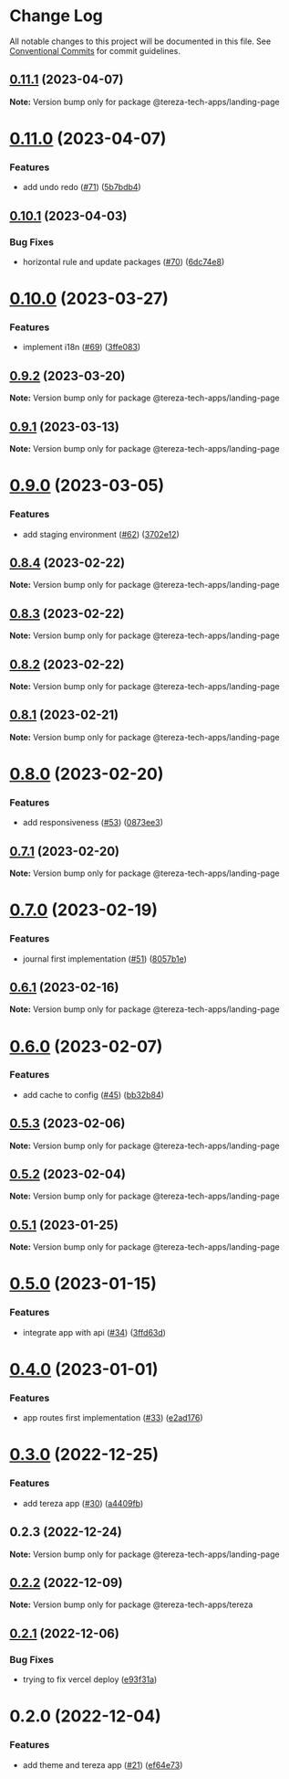 # Change Log

All notable changes to this project will be documented in this file.
See [Conventional Commits](https://conventionalcommits.org) for commit guidelines.

## [0.11.1](https://github.com/terezatech/tereza-tech/compare/@tereza-tech-apps/landing-page@0.11.0...@tereza-tech-apps/landing-page@0.11.1) (2023-04-07)

**Note:** Version bump only for package @tereza-tech-apps/landing-page

# [0.11.0](https://github.com/terezatech/tereza-tech/compare/@tereza-tech-apps/landing-page@0.10.1...@tereza-tech-apps/landing-page@0.11.0) (2023-04-07)

### Features

- add undo redo ([#71](https://github.com/terezatech/tereza-tech/issues/71)) ([5b7bdb4](https://github.com/terezatech/tereza-tech/commit/5b7bdb43f39179cc6fd8229286fea63b846056b1))

## [0.10.1](https://github.com/terezatech/tereza-tech/compare/@tereza-tech-apps/landing-page@0.10.0...@tereza-tech-apps/landing-page@0.10.1) (2023-04-03)

### Bug Fixes

- horizontal rule and update packages ([#70](https://github.com/terezatech/tereza-tech/issues/70)) ([6dc74e8](https://github.com/terezatech/tereza-tech/commit/6dc74e8cff164d5d9f882b6301f4d8572585f3c6))

# [0.10.0](https://github.com/terezatech/tereza-tech/compare/@tereza-tech-apps/landing-page@0.9.2...@tereza-tech-apps/landing-page@0.10.0) (2023-03-27)

### Features

- implement i18n ([#69](https://github.com/terezatech/tereza-tech/issues/69)) ([3ffe083](https://github.com/terezatech/tereza-tech/commit/3ffe083d5e21d456bcdb5c55cdce6d3ca8acc45d))

## [0.9.2](https://github.com/terezatech/tereza-tech/compare/@tereza-tech-apps/landing-page@0.9.1...@tereza-tech-apps/landing-page@0.9.2) (2023-03-20)

**Note:** Version bump only for package @tereza-tech-apps/landing-page

## [0.9.1](https://github.com/terezatech/tereza-tech/compare/@tereza-tech-apps/landing-page@0.9.0...@tereza-tech-apps/landing-page@0.9.1) (2023-03-13)

**Note:** Version bump only for package @tereza-tech-apps/landing-page

# [0.9.0](https://github.com/terezatech/tereza-tech/compare/@tereza-tech-apps/landing-page@0.8.4...@tereza-tech-apps/landing-page@0.9.0) (2023-03-05)

### Features

- add staging environment ([#62](https://github.com/terezatech/tereza-tech/issues/62)) ([3702e12](https://github.com/terezatech/tereza-tech/commit/3702e12745a64d87ff358b7b06614f5580981f6b))

## [0.8.4](https://github.com/terezatech/tereza-tech/compare/@tereza-tech-apps/landing-page@0.8.3...@tereza-tech-apps/landing-page@0.8.4) (2023-02-22)

**Note:** Version bump only for package @tereza-tech-apps/landing-page

## [0.8.3](https://github.com/terezatech/tereza-tech/compare/@tereza-tech-apps/landing-page@0.8.2...@tereza-tech-apps/landing-page@0.8.3) (2023-02-22)

**Note:** Version bump only for package @tereza-tech-apps/landing-page

## [0.8.2](https://github.com/terezatech/tereza-tech/compare/@tereza-tech-apps/landing-page@0.8.1...@tereza-tech-apps/landing-page@0.8.2) (2023-02-22)

**Note:** Version bump only for package @tereza-tech-apps/landing-page

## [0.8.1](https://github.com/terezatech/tereza-tech/compare/@tereza-tech-apps/landing-page@0.8.0...@tereza-tech-apps/landing-page@0.8.1) (2023-02-21)

**Note:** Version bump only for package @tereza-tech-apps/landing-page

# [0.8.0](https://github.com/terezatech/tereza-tech/compare/@tereza-tech-apps/landing-page@0.7.1...@tereza-tech-apps/landing-page@0.8.0) (2023-02-20)

### Features

- add responsiveness ([#53](https://github.com/terezatech/tereza-tech/issues/53)) ([0873ee3](https://github.com/terezatech/tereza-tech/commit/0873ee3f130c8904f76605989800bdc443d8c3a8))

## [0.7.1](https://github.com/terezatech/tereza-tech/compare/@tereza-tech-apps/landing-page@0.7.0...@tereza-tech-apps/landing-page@0.7.1) (2023-02-20)

**Note:** Version bump only for package @tereza-tech-apps/landing-page

# [0.7.0](https://github.com/terezatech/tereza-tech/compare/@tereza-tech-apps/landing-page@0.6.1...@tereza-tech-apps/landing-page@0.7.0) (2023-02-19)

### Features

- journal first implementation ([#51](https://github.com/terezatech/tereza-tech/issues/51)) ([8057b1e](https://github.com/terezatech/tereza-tech/commit/8057b1e42c022af10d526a6fe8016cfacbb6aff9))

## [0.6.1](https://github.com/terezatech/tereza-tech/compare/@tereza-tech-apps/landing-page@0.6.0...@tereza-tech-apps/landing-page@0.6.1) (2023-02-16)

**Note:** Version bump only for package @tereza-tech-apps/landing-page

# [0.6.0](https://github.com/terezatech/tereza-tech/compare/@tereza-tech-apps/landing-page@0.5.3...@tereza-tech-apps/landing-page@0.6.0) (2023-02-07)

### Features

- add cache to config ([#45](https://github.com/terezatech/tereza-tech/issues/45)) ([bb32b84](https://github.com/terezatech/tereza-tech/commit/bb32b846a20c9a01f6ac2136aea0a50afce04b20))

## [0.5.3](https://github.com/terezatech/tereza-tech/compare/@tereza-tech-apps/landing-page@0.5.2...@tereza-tech-apps/landing-page@0.5.3) (2023-02-06)

**Note:** Version bump only for package @tereza-tech-apps/landing-page

## [0.5.2](https://github.com/terezatech/tereza-tech/compare/@tereza-tech-apps/landing-page@0.5.1...@tereza-tech-apps/landing-page@0.5.2) (2023-02-04)

**Note:** Version bump only for package @tereza-tech-apps/landing-page

## [0.5.1](https://github.com/terezatech/tereza-tech/compare/@tereza-tech-apps/landing-page@0.5.0...@tereza-tech-apps/landing-page@0.5.1) (2023-01-25)

**Note:** Version bump only for package @tereza-tech-apps/landing-page

# [0.5.0](https://github.com/terezatech/tereza-tech/compare/@tereza-tech-apps/landing-page@0.4.0...@tereza-tech-apps/landing-page@0.5.0) (2023-01-15)

### Features

- integrate app with api ([#34](https://github.com/terezatech/tereza-tech/issues/34)) ([3ffd63d](https://github.com/terezatech/tereza-tech/commit/3ffd63d1c530e584702860085df58d9632c67381))

# [0.4.0](https://github.com/terezatech/tereza-tech/compare/@tereza-tech-apps/landing-page@0.3.0...@tereza-tech-apps/landing-page@0.4.0) (2023-01-01)

### Features

- app routes first implementation ([#33](https://github.com/terezatech/tereza-tech/issues/33)) ([e2ad176](https://github.com/terezatech/tereza-tech/commit/e2ad1768d96cf9859a552d3b1c9f62300c4373b2))

# [0.3.0](https://github.com/terezatech/tereza-tech/compare/@tereza-tech-apps/landing-page@0.2.3...@tereza-tech-apps/landing-page@0.3.0) (2022-12-25)

### Features

- add tereza app ([#30](https://github.com/terezatech/tereza-tech/issues/30)) ([a4409fb](https://github.com/terezatech/tereza-tech/commit/a4409fbc730459f8a88a59b8af26456c59c4bd71))

## 0.2.3 (2022-12-24)

**Note:** Version bump only for package @tereza-tech-apps/landing-page

## [0.2.2](https://github.com/terezatech/tereza-tech/compare/@tereza-tech-apps/tereza@0.2.1...@tereza-tech-apps/tereza@0.2.2) (2022-12-09)

**Note:** Version bump only for package @tereza-tech-apps/tereza

## [0.2.1](https://github.com/terezatech/tereza-tech/compare/@tereza-tech-apps/tereza@0.2.0...@tereza-tech-apps/tereza@0.2.1) (2022-12-06)

### Bug Fixes

- trying to fix vercel deploy ([e93f31a](https://github.com/terezatech/tereza-tech/commit/e93f31a3c78e7a20323812b4902b559ad26579aa))

# 0.2.0 (2022-12-04)

### Features

- add theme and tereza app ([#21](https://github.com/terezatech/tereza-tech/issues/21)) ([ef64e73](https://github.com/terezatech/tereza-tech/commit/ef64e73df3b47339d39ba0ff946afcfe655c6eaa))
